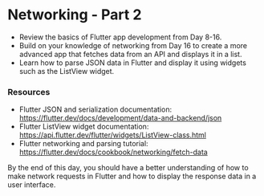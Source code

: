 # Networking - Part 2

- Review the basics of Flutter app development from Day 8-16.
- Build on your knowledge of networking from Day 16 to create a more advanced app that fetches data from an API and displays it in a list.
- Learn how to parse JSON data in Flutter and display it using widgets such as the ListView widget.

### Resources

- Flutter JSON and serialization documentation: https://flutter.dev/docs/development/data-and-backend/json
- Flutter ListView widget documentation: https://api.flutter.dev/flutter/widgets/ListView-class.html
- Flutter networking and parsing tutorial: https://flutter.dev/docs/cookbook/networking/fetch-data

By the end of this day, you should have a better understanding of how to make network requests in Flutter and how to display the response data in a user interface.
